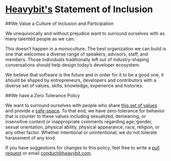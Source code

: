 <a href="http://heavybit.com">Heavybit's</a> Statement of Inclusion
=======

##We Value a Culture of Inclusion and Participation
<p>We unequivocally and without prejudice want to surround ourselves with as many talented people as we can. </p>
<p>This doesn’t happen in a monoculture. The best organization we can build is one that welcomes a diverse range of speakers, advisors, staff, and members. Those individuals traditionally left out of industry-shaping conversations should help design today’s developer ecosystem. </p>
<p>We believe that software is the future and in order for it to be a good one, it should be shaped by entrepreneurs, developers and contributors with a diverse set of values, skills, knowledge, experience and histories.  </p>
##We have a Zero Tolerance Policy
<p>We want to surround ourselves with people who share <a href="http://geekfeminism.wikia.com/wiki/Conference_anti-harassment/Policy">this set of values</a> and provide a <a href="http://en.wikipedia.org/wiki/Safe-space">safe-space</a>.  To that end, we have zero-tolerance for behavior that is counter to these values including sexualized, demeaning, or insensitive content or inappropriate comments regarding age, gender, sexual orientation, physical ability, physical appearance, race, religion, or any other factor. Whether intentional or unintentional, we do not tolerate harassment of any kind.</p>
<p>If you have suggestions for changes to this policy, feel free to write a <a href="https://github.com/heavybit/conduct">pull request</a> or email <a href="mailto:conduct@heavybit.com">conduct@heavybit.com</a>.</p>
